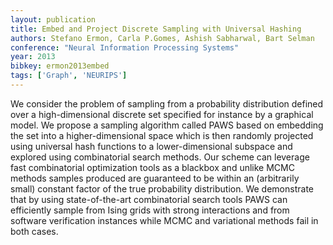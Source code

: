 ```yaml
---
layout: publication
title: Embed and Project Discrete Sampling with Universal Hashing
authors: Stefano Ermon, Carla P.Gomes, Ashish Sabharwal, Bart Selman
conference: "Neural Information Processing Systems"
year: 2013
bibkey: ermon2013embed
tags: ['Graph', 'NEURIPS']
---
```

We consider the problem of sampling from a probability distribution defined over a high-dimensional discrete set specified for instance by a graphical model. We propose a sampling algorithm called PAWS based on embedding the set into a higher-dimensional space which is then randomly projected using universal hash functions to a lower-dimensional subspace and explored using combinatorial search methods. Our scheme can leverage fast combinatorial optimization tools as a blackbox and unlike MCMC methods samples produced are guaranteed to be within an (arbitrarily small) constant factor of the true probability distribution. We demonstrate that by using state-of-the-art combinatorial search tools PAWS can efficiently sample from Ising grids with strong interactions and from software verification instances while MCMC and variational methods fail in both cases.
